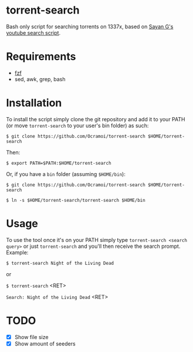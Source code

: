 # torrent-search

Bash only script for searching torrents on 1337x, based on [Sayan G's](https://github.com/sayan01) [youtube search script](https://github.com/sayan01/scripts/blob/master/yt).

# Requirements
- [fzf](https://github.com/junegunn/fzf)
- sed, awk, grep, bash

# Installation
To install the script simply clone the git repository and add it to your PATH (or move `torrent-search` to your user's bin folder) as such:

`$ git clone https://github.com/Ocramoi/torrent-search $HOME/torrent-search`

Then:

`$ export PATH=$PATH:$HOME/torrent-search`

Or, if you have a `bin` folder (assuming `$HOME/bin`):

`$ git clone https://github.com/Ocramoi/torrent-search $HOME/torrent-search`

`$ ln -s $HOME/torrent-search/torrent-search $HOME/bin`

# Usage
To use the tool once it's on your PATH simply type `torrent-search <search query>` or just `torrent-search` and you'll then receive the search prompt. Example:

`$ torrent-search Night of the Living Dead`

or

`$ torrent-search` \<RET\>

`Search: Night of the Living Dead` \<RET\>

# TODO
- [x] Show file size
- [x] Show amount of seeders
